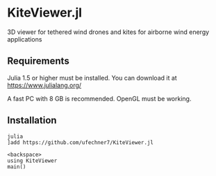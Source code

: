 # KiteViewer.jl
3D viewer for tethered wind drones and kites for airborne wind energy applications

## Requirements

Julia 1.5 or higher must be installed. You can download it at https://www.julialang.org/

A fast PC with 8 GB is recommended.
OpenGL must be working.

## Installation

```
julia
]add https://github.com/ufechner7/KiteViewer.jl

<backspace>
using KiteViewer
main()
```

